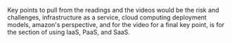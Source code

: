 Key points to pull from the readings and the videos would be the risk and challenges, infrastructure as a service, cloud computing deployment models, amazon's perspective, and for the video for a final key point, is for the section of using IaaS, PaaS, and SaaS.
